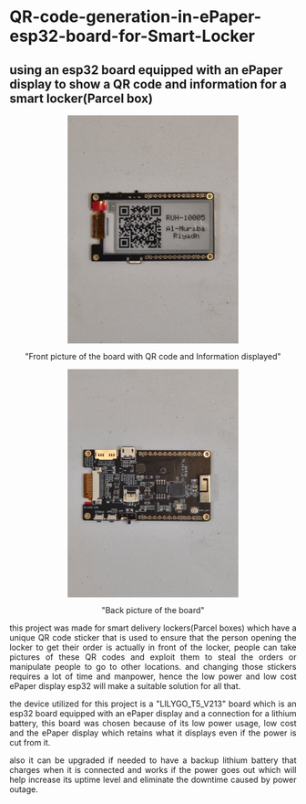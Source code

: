 # QR-code-generation-in-ePaper-esp32-board-for-Smart-Locker

## using an esp32 board equipped with an ePaper display to show a QR code and information for a smart locker(Parcel box)


<p align="center">
<img align="center" src="Pictures/IMG_20230715_172858.jpg" width="300" height="400" >
  </p>
 <p align="center"> 
"Front picture of the board with QR code and Information displayed"
</p>
<p align="center">
<img align="center" src="Pictures/IMG_20230715_172932.jpg" width="300" height="400" >
</p>
<p align="center">
"Back picture of the board"
</p>


<p align="justify">
this project was made for smart delivery lockers(Parcel boxes) which have a unique QR code sticker that is used to ensure that the person opening the locker to get their order is actually in front of the locker, people can take pictures of these QR codes and exploit them to steal the orders or manipulate people to go to other locations. and changing those stickers requires a lot of time and manpower, hence the low power and low cost ePaper display esp32 will make a suitable solution for all that.
</p>


<p align="justify">
the device utilized for this project is a "LILYGO_T5_V213" board which is an esp32 board equipped with an ePaper display and a connection for a lithium battery, this board was chosen because of its low power usage, low cost and the ePaper display which retains what it displays even if the power is cut from it.
</p>


<p align="justify">
also it can be upgraded if needed to have a backup lithium battery that charges when it is connected and works if the power goes out which will help increase its uptime level and eliminate the downtime caused by power outage.
</p>
